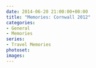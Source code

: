 ```yaml
---
date: 2014-06-20 21:00:00+00:00
title: "Memories: Cornwall 2012"
categories:
- General
- Memories
series: 
- Travel Memories
photoset: 
images: 
---
```


